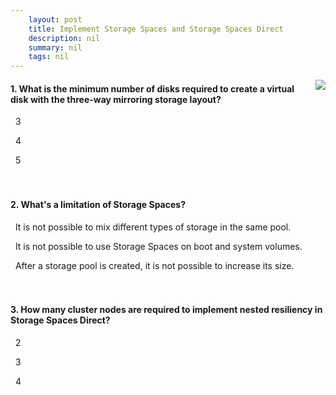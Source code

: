 ```yaml
---
    layout: post
    title: Implement Storage Spaces and Storage Spaces Direct 
    description: nil
    summary: nil
    tags: nil
---
```



 <a target="_blank" href="https://docs.microsoft.com/en-us/learn/modules/implement-storage-spaces-storage-spaces-direct/7-knowledge-check/"><i class="fas fa-external-link-alt"></i> </a>
 <img align="right" src="https://docs.microsoft.com/en-us/learn/achievements/implement-storage-spaces-and-storage-spaces-direct.svg">
####  1. What is the minimum number of disks required to create a virtual disk with the three-way mirroring storage layout?


<i class='far fa-square'></i> &nbsp;&nbsp;3

<i class='far fa-square'></i> &nbsp;&nbsp;4

<i class='fas fa-check-square' style='color: Dodgerblue;'></i> &nbsp;&nbsp;5
<br />
<br />
<br />

####  2. What's a limitation of Storage Spaces?


<i class='far fa-square'></i> &nbsp;&nbsp;It is not possible to mix different types of storage in the same pool.

<i class='fas fa-check-square' style='color: Dodgerblue;'></i> &nbsp;&nbsp;It is not possible to use Storage Spaces on boot and system volumes.

<i class='far fa-square'></i> &nbsp;&nbsp;After a storage pool is created, it is not possible to increase its size.
<br />
<br />
<br />

####  3. How many cluster nodes are required to implement nested resiliency in Storage Spaces Direct?


<i class='fas fa-check-square' style='color: Dodgerblue;'></i> &nbsp;&nbsp;2

<i class='far fa-square'></i> &nbsp;&nbsp;3

<i class='far fa-square'></i> &nbsp;&nbsp;4
<br />
<br />
<br />
